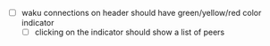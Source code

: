 - [ ] waku connections on header should have green/yellow/red color indicator
  - [ ] clicking on the indicator should show a list of peers 